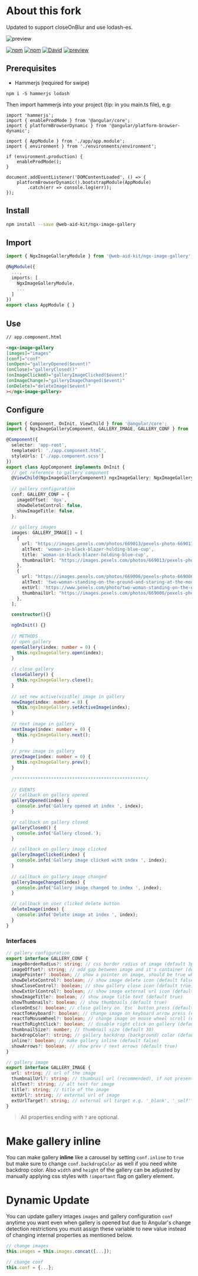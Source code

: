 # About this fork
Updated to support closeOnBlur and use lodash-es.

![preview](https://i.imgur.com/1gGxBLd.jpg)

[![npm](https://img.shields.io/npm/dt/ngx-image-gallery.svg?style=flat-square)](https://www.npmjs.com/package/ngx-image-gallery)
[![npm](https://img.shields.io/npm/v/ngx-image-gallery.svg?style=flat-square)](https://www.npmjs.com/package/ngx-image-gallery)
[![David](https://img.shields.io/david/thatisuday/ngx-image-gallery.svg?style=flat-square)](https://www.npmjs.com/package/ngx-image-gallery)
[![preview](https://img.shields.io/badge/preview-click_here-green.svg?style=flat-square)](https://thatisuday.github.io/ngx-image-gallery)

## Prerequisites

- Hammerjs (required for swipe) 
```
npm i -S hammerjs lodash
```

Then import hammerjs into your project (tip: in you main.ts file), e.g:
```
import 'hammerjs';
import { enableProdMode } from '@angular/core';
import { platformBrowserDynamic } from '@angular/platform-browser-dynamic';

import { AppModule } from './app/app.module';
import { environment } from './environments/environment';

if (environment.production) {
    enableProdMode();
}

document.addEventListener('DOMContentLoaded', () => {
    platformBrowserDynamic().bootstrapModule(AppModule)
        .catch(err => console.log(err));
});

```


## Install
```bash
npm install --save @web-aid-kit/ngx-image-gallery
```

## Import
```typescript
import { NgxImageGalleryModule } from '@web-aid-kit/ngx-image-gallery';

@NgModule({
  ...,
  imports: [
    NgxImageGalleryModule,
    ...
  ]
})
export class AppModule { }
```

## Use

```html
// app.component.html

<ngx-image-gallery 
[images]="images" 
[conf]="conf"
(onOpen)="galleryOpened($event)"
(onClose)="galleryClosed()"
(onImageClicked)="galleryImageClicked($event)"
(onImageChange)="galleryImageChanged($event)"
(onDelete)="deleteImage($event)"
></ngx-image-gallery>
```

## Configure
```ts
import { Component, OnInit, ViewChild } from '@angular/core';
import { NgxImageGalleryComponent, GALLERY_IMAGE, GALLERY_CONF } from '@web-aid-kit/ngx-image-gallery';

@Component({
  selector: 'app-root',
  templateUrl: './app.component.html',
  styleUrls: ['./app.component.scss']
})
export class AppComponent implements OnInit {
  // get reference to gallery component
  @ViewChild(NgxImageGalleryComponent) ngxImageGallery: NgxImageGalleryComponent;
  
  // gallery configuration
  conf: GALLERY_CONF = {
    imageOffset: '0px',
    showDeleteControl: false,
    showImageTitle: false,
  };
	
  // gallery images
  images: GALLERY_IMAGE[] = [
    {
      url: "https://images.pexels.com/photos/669013/pexels-photo-669013.jpeg?w=1260", 
      altText: 'woman-in-black-blazer-holding-blue-cup', 
      title: 'woman-in-black-blazer-holding-blue-cup',
      thumbnailUrl: "https://images.pexels.com/photos/669013/pexels-photo-669013.jpeg?w=60"
    },
    {
      url: "https://images.pexels.com/photos/669006/pexels-photo-669006.jpeg?w=1260", 
      altText: 'two-woman-standing-on-the-ground-and-staring-at-the-mountain', 
      extUrl: 'https://www.pexels.com/photo/two-woman-standing-on-the-ground-and-staring-at-the-mountain-669006/',
      thumbnailUrl: "https://images.pexels.com/photos/669006/pexels-photo-669006.jpeg?w=60"
    },
  ];

  constructor(){}

  ngOnInit() {}
	
  // METHODS
  // open gallery
  openGallery(index: number = 0) {
    this.ngxImageGallery.open(index);
  }
	
  // close gallery
  closeGallery() {
    this.ngxImageGallery.close();
  }
	
  // set new active(visible) image in gallery
  newImage(index: number = 0) {
    this.ngxImageGallery.setActiveImage(index);
  }
	
  // next image in gallery
  nextImage(index: number = 0) {
    this.ngxImageGallery.next();
  }
	
  // prev image in gallery
  prevImage(index: number = 0) {
    this.ngxImageGallery.prev();
  }
	
  /**************************************************/
	
  // EVENTS
  // callback on gallery opened
  galleryOpened(index) {
    console.info('Gallery opened at index ', index);
  }

  // callback on gallery closed
  galleryClosed() {
    console.info('Gallery closed.');
  }

  // callback on gallery image clicked
  galleryImageClicked(index) {
    console.info('Gallery image clicked with index ', index);
  }
  
  // callback on gallery image changed
  galleryImageChanged(index) {
    console.info('Gallery image changed to index ', index);
  }

  // callback on user clicked delete button
  deleteImage(index) {
    console.info('Delete image at index ', index);
  }
}
```

### Interfaces
```ts
// gallery configuration
export interface GALLERY_CONF {
  imageBorderRadius?: string; // css border radius of image (default 3px)
  imageOffset?: string; // add gap between image and it's container (default 20px)
  imagePointer? :boolean; // show a pointer on image, should be true when handling onImageClick event (default false)
  showDeleteControl?: boolean; // show image delete icon (default false)
  showCloseControl?: boolean; // show gallery close icon (default true)
  showExtUrlControl?: boolean; // show image external url icon (default true)
  showImageTitle?: boolean; // show image title text (default true)
  showThumbnails?: boolean; // show thumbnails (default true)
  closeOnEsc?: boolean; // close gallery on `Esc` button press (default true)
  reactToKeyboard?: boolean; // change image on keyboard arrow press (default true)
  reactToMouseWheel?: boolean; // change image on mouse wheel scroll (default true)
  reactToRightClick?: boolean; // disable right click on gallery (default false)
  thumbnailSize?: number; // thumbnail size (default 30)
  backdropColor?: string; // gallery backdrop (background) color (default rgba(13,13,14,0.85))
  inline?: boolean; // make gallery inline (default false)
  showArrows?: boolean; // show prev / next arrows (default true)
}

// gallery image
export interface GALLERY_IMAGE {
  url: string; // url of the image
  thumbnailUrl?: string; // thumbnail url (recommended), if not present, gallery will use `url` property to get thumbnail image.
  altText?: string; // alt text for image
  title?: string; // title of the image
  extUrl?: string; // external url of image
  extUrlTarget?: string; // external url target e.g. '_blank', '_self' etc.
}
```

> All properties ending with `?` are optional.

# Make gallery inline
You can make gallery **inline** like a carousel by setting `conf.inline` to `true` but make sure to change `conf.backdropColor` as well if you need white backdrop color. Also `width` and `height` of the gallery can be adjusted by manually applying css styles with `!important` flag on gallery element.

# Dynamic Update
You can update gallery images `images` and gallery configuration `conf` anytime you want even when gallery is opened but due to Angular's change detection restrictions you must assign these variable to new value instead of changing internal properties as mentioned below. 

```ts
// change images
this.images = this.images.concat([...]);

// change conf
this.conf = {...};
```
